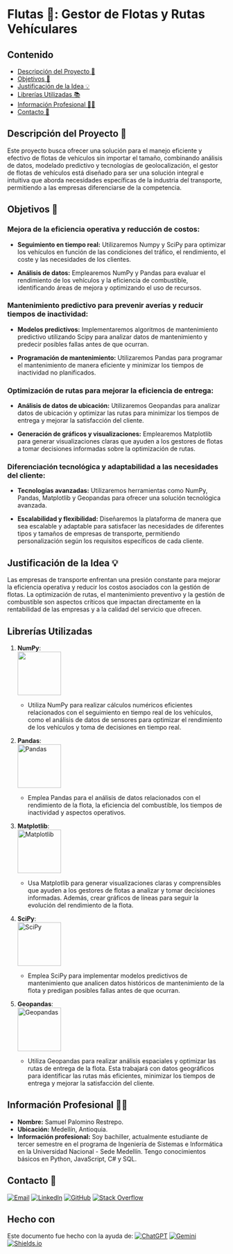 # Flutas 🍇: Gestor de Flotas y Rutas Vehículares

## Contenido
- [Descripción del Proyecto 📖](#descripción-del-proyecto)
- [Objetivos 🎯](#objetivos)
- [Justificación de la Idea 💡](#justificación-de-la-idea)
- [Librerías Utilizadas 📚](#librerías-utilizadas)
- [Información Profesional 👨‍🎓](#información-profesional)
- [Contacto 📲](#contacto)

## Descripción del Proyecto 📖

Este proyecto busca ofrecer una solución para el manejo eficiente y efectivo de flotas de vehículos sin importar el tamaño, combinando análisis de datos, modelado predictivo y tecnologías de geolocalización, el gestor de flotas de vehículos está diseñado para ser una solución integral e intuitiva que aborda necesidades específicas de la industria del transporte, permitiendo a las empresas diferenciarse de la competencia.

## Objetivos 🎯

### Mejora de la eficiencia operativa y reducción de costos:

- **Seguimiento en tiempo real:** Utilizaremos Numpy y SciPy para optimizar los vehículos en función de las condiciones del tráfico, el rendimiento, el coste y las necesidades de los clientes.
  
- **Análisis de datos:** Emplearemos NumPy y Pandas para evaluar el rendimiento de los vehículos y la eficiencia de combustible, identificando áreas de mejora y optimizando el uso de recursos.

### Mantenimiento predictivo para prevenir averías y reducir tiempos de inactividad:

- **Modelos predictivos:** Implementaremos algoritmos de mantenimiento predictivo utilizando Scipy para analizar datos de mantenimiento y predecir posibles fallas antes de que ocurran.
  
- **Programación de mantenimiento:** Utilizaremos Pandas para programar el mantenimiento de manera eficiente y minimizar los tiempos de inactividad no planificados.

### Optimización de rutas para mejorar la eficiencia de entrega:

- **Análisis de datos de ubicación:** Utilizaremos Geopandas para analizar datos de ubicación y optimizar las rutas para minimizar los tiempos de entrega y mejorar la satisfacción del cliente.
  
- **Generación de gráficos y visualizaciones:** Emplearemos Matplotlib para generar visualizaciones claras que ayuden a los gestores de flotas a tomar decisiones informadas sobre la optimización de rutas.

### Diferenciación tecnológica y adaptabilidad a las necesidades del cliente:

- **Tecnologías avanzadas:** Utilizaremos herramientas como NumPy, Pandas, Matplotlib y Geopandas para ofrecer una solución tecnológica avanzada.
  
- **Escalabilidad y flexibilidad:** Diseñaremos la plataforma de manera que sea escalable y adaptable para satisfacer las necesidades de diferentes tipos y tamaños de empresas de transporte, permitiendo personalización según los requisitos específicos de cada cliente.

## Justificación de la Idea 💡

Las empresas de transporte enfrentan una presión constante para mejorar la eficiencia operativa y reducir los costos asociados con la gestión de flotas. La optimización de rutas, el mantenimiento preventivo y la gestión de combustible son aspectos críticos que impactan directamente en la rentabilidad de las empresas y a la calidad del servicio que ofrecen.

## Librerías Utilizadas

1. **NumPy**:  
   <img src="https://numpy.org/images/logo.svg" width="100"/>

   - Utiliza NumPy para realizar cálculos numéricos eficientes relacionados con el seguimiento en tiempo real de los vehículos, como el análisis de datos de sensores para optimizar el rendimiento de los vehículos y toma de decisiones en tiempo real.

2. **Pandas**:  
   <img src="https://pandas.pydata.org/static/img/pandas_secondary.svg" alt="Pandas" width="100"/>

   - Emplea Pandas para el análisis de datos relacionados con el rendimiento de la flota, la eficiencia del combustible, los tiempos de inactividad y aspectos operativos.

3. **Matplotlib**:  
   <img src="https://icon.icepanel.io/Technology/svg/Matplotlib.svg" alt="Matplotlib" width="100"/>

   - Usa Matplotlib para generar visualizaciones claras y comprensibles que ayuden a los gestores de flotas a analizar y tomar decisiones informadas. Además, crear gráficos de líneas para seguir la evolución del rendimiento de la flota.
     
4. **SciPy**:  
   <img src="https://scipy.org/images/logo.svg" alt="SciPy" width="100"/>

   - Emplea SciPy para implementar modelos predictivos de mantenimiento que analicen datos históricos de mantenimiento de la flota y predigan posibles fallas antes de que ocurran.

5. **Geopandas**:  
   <img src="https://docs.geopandas.org/en/v0.14.1/_images/geopandas_icon.png" alt="Geopandas" width="100"/>

   - Utiliza Geopandas para realizar análisis espaciales y optimizar las rutas de entrega de la flota. Esta trabajará con datos geográficos para identificar las rutas más eficientes, minimizar los tiempos de entrega y mejorar la satisfacción del cliente.

## Información Profesional 👨‍🎓

- **Nombre:** Samuel Palomino Restrepo.
- **Ubicación:** Medellín, Antioquia.
- **Información profesional:** Soy bachiller, actualmente estudiante de tercer semestre en el programa de Ingeniería de Sistemas e Informática en la Universidad Nacional - Sede Medellín. Tengo conocimientos básicos en Python, JavaScript, C# y SQL.

## Contacto 📲

[![Email](https://img.shields.io/badge/Email-spalominor%40unal.edu.co-green?style=for-the-badge&logo=gmail)](mailto:spalominor@unal.edu.co)
[![LinkedIn](https://img.shields.io/badge/LinkedIn-0077B5?style=for-the-badge&logo=linkedin&logoColor=white)](https://www.linkedin.com/in/samuel-palomino-9680352ba/)
[![GitHub](https://img.shields.io/badge/GitHub-100000?style=for-the-badge&logo=github&logoColor=white)](https://github.com/spalominor)
[![Stack Overflow](https://img.shields.io/badge/Stack%20Overflow-FE7A16?style=for-the-badge&logo=stack-overflow&logoColor=white)](https://stackoverflow.com/users/23651826/spalominor)

## Hecho con
Este documento fue hecho con la ayuda de:
[![ChatGPT](https://img.shields.io/badge/ChatGPT-Informational?style=flat&logo=openai&logoColor=white)](https://openai.com/chatgpt)
[![Gemini](https://img.shields.io/badge/Gemini-Informational?style=flat&logo=google&logoColor=white)](https://gemini.google.com/app)
[![Shields.io](https://img.shields.io/badge/Shields.io-Informational?style=flat&logo=javascript&logoColor=white)](https://shields.io/)


